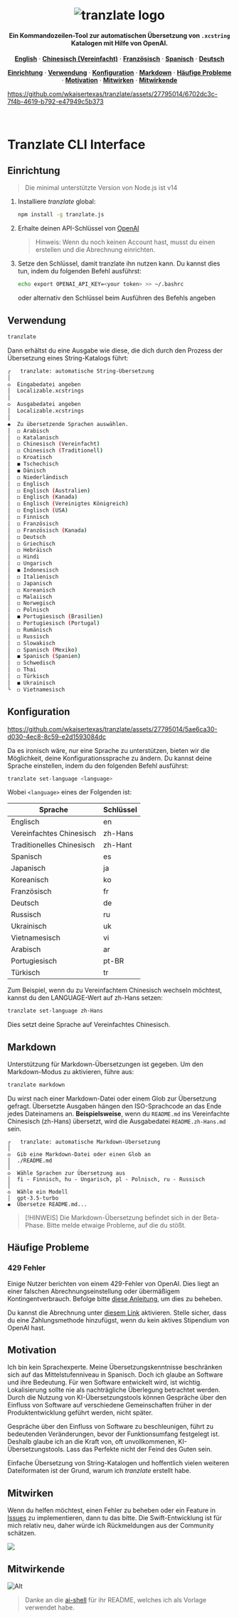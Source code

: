 <h1 align="center">
   <img src="https://github.com/wkaisertexas/tranzlate/assets/27795014/2d8ab420-12de-422b-bfd2-b6a27bc936f7" alt="tranzlate logo"/>
</h1>

<h4 align="center">
   Ein Kommandozeilen-Tool zur automatischen Übersetzung von <code>.xcstring</code> Katalogen mit Hilfe von OpenAI.
</h4>

<p align="center">
  <a href="https://github.com/wkaisertexas/tranzlate"><strong>English</strong></a> ·
  <a href="https://github.com/wkaisertexas/tranzlate/blob/main/README.zh-Hans.md"><strong>Chinesisch (Vereinfacht)</strong></a> ·
  <a href="https://github.com/wkaisertexas/tranzlate/blob/main/README.fr.md"><strong>Französisch</strong></a> ·
  <a href="https://github.com/wkaisertexas/tranzlate/blob/main/README.es.md"><strong>Spanisch</strong></a> ·
  <a href="https://github.com/wkaisertexas/tranzlate/blob/main/README.de.md"><strong>Deutsch</strong></a>
</p>

<p align="center">
  <a href="#setup"><strong>Einrichtung</strong></a> ·
  <a href="#usage"><strong>Verwendung</strong></a> ·
  <a href="#configuration"><strong>Konfiguration</strong></a> ·
  <a href="#markdown"><strong>Markdown</strong></a> ·
  <a href="#common-issues"><strong>Häufige Probleme</strong></a> ·
  <a href="#motivation"><strong>Motivation</strong></a> ·
  <a href="#contributing"><strong>Mitwirken</strong></a> ·
  <a href="#contributors"><strong>Mitwirkende</strong></a>
</p>

https://github.com/wkaisertexas/tranzlate/assets/27795014/6702dc3c-7f4b-4619-b792-e47949c5b373

<br>

# Tranzlate CLI Interface

<h2 id="setup">Einrichtung</h2>

> Die minimal unterstützte Version von Node.js ist v14

1. Installiere _tranzlate_ global:

   ```sh
   npm install -g tranzlate.js
   ```

2. Erhalte deinen API-Schlüssel von [OpenAI](https://platform.openai.com/account/api-keys)

   > Hinweis: Wenn du noch keinen Account hast, musst du einen erstellen und die Abrechnung einrichten.

3. Setze den Schlüssel, damit tranzlate ihn nutzen kann. Du kannst dies tun, indem du folgenden Befehl ausführst:

   ```sh
   echo export OPENAI_API_KEY=<your token> >> ~/.bashrc
   ```

   oder alternativ den Schlüssel beim Ausführen des Befehls angeben

<h2 id="usage">Verwendung</h2>

```bash
tranzlate
```

Dann erhältst du eine Ausgabe wie diese, die dich durch den Prozess der Übersetzung eines String-Katalogs führt:

```bash
┌   tranzlate: automatische String-Übersetzung
│
◇  Eingabedatei angeben
│  Localizable.xcstrings
│
◇  Ausgabedatei angeben
│  Localizable.xcstrings
│
◆  Zu übersetzende Sprachen auswählen.
│  ◻ Arabisch
│  ◻ Katalanisch
│  ◻ Chinesisch (Vereinfacht)
│  ◻ Chinesisch (Traditionell)
│  ◻ Kroatisch
│  ◼ Tschechisch
│  ◼ Dänisch
│  ◻ Niederländisch
│  ◻ Englisch
│  ◻ Englisch (Australien)
│  ◻ Englisch (Kanada)
│  ◻ Englisch (Vereinigtes Königreich)
│  ◻ Englisch (USA)
│  ◻ Finnisch
│  ◻ Französisch
│  ◻ Französisch (Kanada)
│  ◻ Deutsch
│  ◻ Griechisch
│  ◻ Hebräisch
│  ◻ Hindi
│  ◻ Ungarisch
│  ◼ Indonesisch
│  ◻ Italienisch
│  ◻ Japanisch
│  ◻ Koreanisch
│  ◻ Malaiisch
│  ◻ Norwegisch
│  ◻ Polnisch
│  ◼ Portugiesisch (Brasilien)
│  ◻ Portugiesisch (Portugal)
│  ◻ Rumänisch
│  ◻ Russisch
│  ◻ Slowakisch
│  ◻ Spanisch (Mexiko)
│  ◼ Spanisch (Spanien)
│  ◻ Schwedisch
│  ◻ Thai
│  ◻ Türkisch
│  ◼ Ukrainisch
└  ◻ Vietnamesisch
```

<h2 id="configuration">Konfiguration</h2>

https://github.com/wkaisertexas/tranzlate/assets/27795014/5ae6ca30-d030-4ec8-8c59-e2d1593084dc

Da es ironisch wäre, nur eine Sprache zu unterstützen, bieten wir die Möglichkeit, deine Konfigurationssprache zu ändern. Du kannst deine Sprache einstellen, indem du den folgenden Befehl ausführst:

```bash
tranzlate set-language <language>
```

Wobei `<language>` eines der Folgenden ist:

<table align="center">
  <thead>
    <tr>
      <th>Sprache</th>
      <th>Schlüssel</th>
    </tr>
  </thead>
  <tbody>
    <tr><td>Englisch</td><td>en</td></tr>
    <tr><td>Vereinfachtes Chinesisch</td><td>zh-Hans</td></tr>
    <tr><td>Traditionelles Chinesisch</td><td>zh-Hant</td></tr>
    <tr><td>Spanisch</td><td>es</td></tr>
    <tr><td>Japanisch</td><td>ja</td></tr>
    <tr><td>Koreanisch</td><td>ko</td></tr>
    <tr><td>Französisch</td><td>fr</td></tr>
    <tr><td>Deutsch</td><td>de</td></tr>
    <tr><td>Russisch</td><td>ru</td></tr>
    <tr><td>Ukrainisch</td><td>uk</td></tr>
    <tr><td>Vietnamesisch</td><td>vi</td></tr>
    <tr><td>Arabisch</td><td>ar</td></tr>
    <tr><td>Portugiesisch</td><td>pt-BR</td></tr>
    <tr><td>Türkisch</td><td>tr</td></tr>
  </tbody>
</table>

Zum Beispiel, wenn du zu Vereinfachtem Chinesisch wechseln möchtest, kannst du den LANGUAGE-Wert auf zh-Hans setzen:

```sh
tranzlate set-language zh-Hans
```

Dies setzt deine Sprache auf Vereinfachtes Chinesisch.

<h2 id="markdown">Markdown</h2>

Unterstützung für Markdown-Übersetzungen ist gegeben. Um den Markdown-Modus zu aktivieren, führe aus:

```sh
tranzlate markdown
```

Du wirst nach einer Markdown-Datei oder einem Glob zur Übersetzung gefragt. Übersetzte Ausgaben hängen den ISO-Sprachcode an das Ende jedes Dateinamens an. **Beispielsweise**, wenn du `README.md` ins Vereinfachte Chinesisch (zh-Hans) übersetzt, wird die Ausgabedatei `README.zh-Hans.md` sein.

```console
┌   tranzlate: automatische Markdown-Übersetzung
│
◇  Gib eine Markdown-Datei oder einen Glob an
│  ./README.md
│
◇  Wähle Sprachen zur Übersetzung aus
│  fi - Finnisch, hu - Ungarisch, pl - Polnisch, ru - Russisch
│
◇  Wähle ein Modell
│  gpt-3.5-turbo
◆  Übersetze README.md...
```

> [!HINWEIS]
> Die Markdown-Übersetzung befindet sich in der Beta-Phase. Bitte melde etwaige Probleme, auf die du stößt.

<h2 id="common-issues">Häufige Probleme</h2>

### 429 Fehler

Einige Nutzer berichten von einem 429-Fehler von OpenAI. Dies liegt an einer falschen Abrechnungseinstellung oder übermäßigem Kontingentverbrauch. Befolge bitte [diese Anleitung](https://help.openai.com/en/articles/6891831-error-code-429-you-exceeded-your-current-quota-please-check-your-plan-and-billing-details), um dies zu beheben.

Du kannst die Abrechnung unter [diesem Link](https://platform.openai.com/account/billing/overview) aktivieren. Stelle sicher, dass du eine Zahlungsmethode hinzufügst, wenn du kein aktives Stipendium von OpenAI hast.

<h2 id="motivation">Motivation</h2>

Ich bin kein Sprachexperte. Meine Übersetzungskenntnisse beschränken sich auf das Mittelstufenniveau in Spanisch. Doch ich glaube an Software und ihre Bedeutung. Für wen Software entwickelt wird, ist wichtig. Lokalisierung sollte nie als nachträgliche Überlegung betrachtet werden. Durch die Nutzung von KI-Übersetzungstools können Gespräche über den Einfluss von Software auf verschiedene Gemeinschaften früher in der Produktentwicklung geführt werden, nicht später.

Gespräche über den Einfluss von Software zu beschleunigen, führt zu bedeutenden Veränderungen, bevor der Funktionsumfang festgelegt ist. Deshalb glaube ich an die Kraft von, oft unvollkommenen, KI-Übersetzungstools. Lass das Perfekte nicht der Feind des Guten sein.

Einfache Übersetzung von String-Katalogen und hoffentlich vielen weiteren Dateiformaten ist der Grund, warum ich _tranzlate_ erstellt habe.

<h2 id="contributing">Mitwirken</h2>

Wenn du helfen möchtest, einen Fehler zu beheben oder ein Feature in [Issues](https://github.com/wkaisertexas/tranzlate) zu implementieren, dann tu das bitte. Die Swift-Entwicklung ist für mich relativ neu, daher würde ich Rückmeldungen aus der Community schätzen.

<a href="https://github.com/wkaisertexas/tranzlate/graphs/contributors">
  <img src="https://contrib.rocks/image?repo=wkaisertexas/tranzlate" />
</a>

<h2 id="contributors">Mitwirkende</h2>

![Alt](https://repobeats.axiom.co/api/embed/74c05a15a0f3020ab2d6113b7bd0667dbe4d1ad4.svg "Repobeats analytics image")

> Danke an die [ai-shell](https://github.com/BuilderIO/ai-shell) für ihr README, welches ich als Vorlage verwendet habe.
